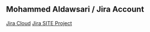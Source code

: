 ## Mohammed Aldawsari / Jira Account

[Jira Cloud](https://mohdsite.atlassian.net/)
[Jira SITE Project](https://mohdsite.atlassian.net/secure/RapidBoard.jspa?rapidView=2&projectKey=SBQ)